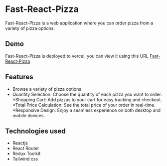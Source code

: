# Fast-React-Pizza
Fast-React-Pizza is a web application where you can order pizza from a variety of pizza options.

## Demo
Fast-React-Pizza is deployed to vercel, you can view it using this URL [Fast-React-Pizza](https://fast-react-pizza-mourad.vercel.app/)

## Features
* Browse a variety of pizza options
* Quantity Selection: Choose the quantity of each pizza you want to order.
*Shopping Cart: Add pizzas to your cart for easy tracking and checkout.
*Total Price Calculation: See the total price of your order in real-time.
*Responsive Design: Enjoy a seamless experience on both desktop and mobile devices.

## Technologies used
* Reactjs
* React Router
* Redux Toolkit
* Tailwind css

